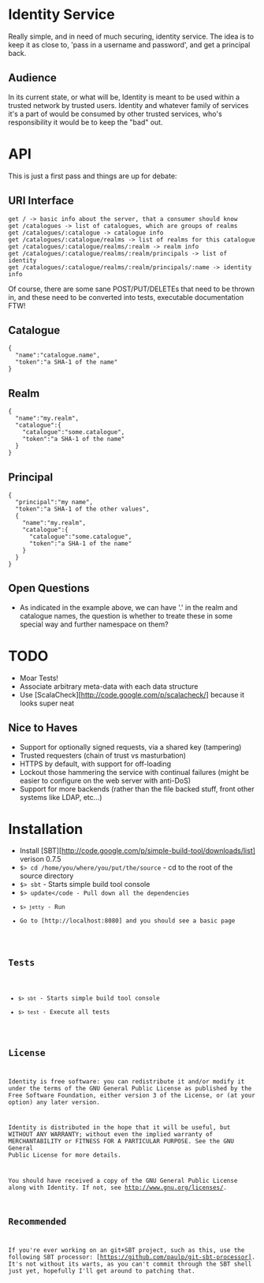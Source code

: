 # Identity Service
Really simple, and in need of much securing, identity service. The idea is to keep it as close to, 'pass in a username and password', and get a principal back.

## Audience

In its current state, or what will be, Identity is meant to be used within a trusted network by trusted users. Identity and whatever family of services it's a part of would be consumed by other trusted services, who's responsibility it would be to keep the "bad" out.

# API
This is just a first pass and things are up for debate:

## URI Interface
    get / -> basic info about the server, that a consumer should know
    get /catalogues -> list of catalogues, which are groups of realms
    get /catalogues/:catalogue -> catalogue info
    get /catalogues/:catalogue/realms -> list of realms for this catalogue
    get /catalogues/:catalogue/realms/:realm -> realm info
    get /catalogues/:catalogue/realms/:realm/principals -> list of identity
    get /catalogues/:catalogue/realms/:realm/principals/:name -> identity info

Of course, there are some sane POST/PUT/DELETEs that need to be thrown in, and these need to be converted into tests, executable documentation FTW!

## Catalogue
    {
      "name":"catalogue.name",
      "token":"a SHA-1 of the name"
    }

## Realm
    {
      "name":"my.realm",
      "catalogue":{
        "catalogue":"some.catalogue", 
        "token":"a SHA-1 of the name"
      } 
    }

## Principal
    {
      "principal":"my name",
      "token":"a SHA-1 of the other values",
      {
        "name":"my.realm",
        "catalogue":{
          "catalogue":"some.catalogue",
          "token":"a SHA-1 of the name"
        } 
      }
    }

## Open Questions

* As indicated in the example above, we can have '.' in the realm and catalogue names, the question is whether to treate these in some special way and further namespace on them?

# TODO
* Moar Tests!
* Associate arbitrary meta-data with each data structure
* Use [ScalaCheck][http://code.google.com/p/scalacheck/] because it looks super neat

## Nice to Haves
* Support for optionally signed requests, via a shared key (tampering)
* Trusted requesters (chain of trust vs masturbation)
* HTTPS by default, with support for off-loading
* Lockout those hammering the service with continual failures (might be easier to configure on the web server with anti-DoS)
* Support for more backends (rather than the file backed stuff, front other systems like LDAP, etc...)

# Installation
* Install [SBT][http://code.google.com/p/simple-build-tool/downloads/list] verison 0.7.5
* <code>$> cd /home/you/where/you/put/the/source</code> - cd to the root of the source directory
* <code>$> sbt</code> - Starts simple build tool console
* <code>$> update</code - Pull down all the dependencies
* <code>$> jetty</code> - Run
* Go to [http://localhost:8080] and you should see a basic page

## Tests
* <code>$> sbt</code> - Starts simple build tool console
* <code>$> test</code> - Execute all tests

## License
Identity is free software: you can redistribute it and/or modify it under the terms of the GNU General Public License as published by the Free Software Foundation, either version 3 of the License, or (at your option) any later version.
  
Identity is distributed in the hope that it will be useful, but WITHOUT ANY WARRANTY; without even the implied warranty of MERCHANTABILITY or FITNESS FOR A PARTICULAR PURPOSE. See the GNU General Public License for more details.
  
You should have received a copy of the GNU General Public License along with Identity. If not, see http://www.gnu.org/licenses/.

## Recommended

If you're ever working on an git+SBT project, such as this, use the following SBT processor: [https://github.com/paulp/git-sbt-processor]. It's not without its warts, as you can't commit through the SBT shell just yet, hopefully I'll get around to patching that.